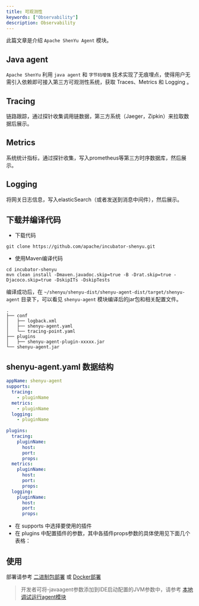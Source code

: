 ```yaml
---
title: 可观测性
keywords: ["Observability"]
description: Observability
---
```


此篇文章是介绍 `Apache ShenYu Agent` 模块。

## Java agent

`Apache ShenYu` 利用 `java agent` 和 `字节码增强` 技术实现了无痕埋点，使得用户无需引入依赖即可接入第三方可观测性系统，获取 Traces、Metrics 和 Logging 。

## Tracing

链路跟踪，通过探针收集调用链数据，第三方系统（Jaeger，Zipkin）来拉取数据后展示。

## Metrics

系统统计指标，通过探针收集，写入prometheus等第三方时序数据库，然后展示。

## Logging

将网关日志信息，写入elasticSearch（或者发送到消息中间件），然后展示。

## 下载并编译代码

- 下载代码

```shell
git clone https://github.com/apache/incubator-shenyu.git
```

- 使用Maven编译代码

```shell
cd incubator-shenyu
mvn clean install -Dmaven.javadoc.skip=true -B -Drat.skip=true -Djacoco.skip=true -DskipITs -DskipTests
```

编译成功后，在 `~/shenyu/shenyu-dist/shenyu-agent-dist/target/shenyu-agent` 目录下，可以看见 `shenyu-agent` 模块编译后的jar包和相关配置文件。

```text
.
├── conf
│   ├── logback.xml
│   ├── shenyu-agent.yaml
│   └── tracing-point.yaml
├── plugins
│   ├── shenyu-agent-plugin-xxxxx.jar
└── shenyu-agent.jar
```

## shenyu-agent.yaml 数据结构

```yaml
appName: shenyu-agent
supports:
  tracing:
    - pluginName
  metrics:
    - pluginName
  logging:
    - pluginName
  
plugins:
  tracing:
    pluginName:
      host: 
      port:
      props:
  metrics:
    pluginName:
      host: 
      port:
      props:
  logging:
    pluginName:
      host: 
      port:
      props:
```

- 在 supports 中选择要使用的插件
- 在 plugins 中配置插件的参数，其中各插件props参数的具体使用见下面几个表格：


## 使用

部署请参考 [二进制包部署](../../deployment/deployment-package.md#启动-shenyu-bootstrap-的同时启动-shenyu-agent) 或 [Docker部署](../../deployment/deployment-docker.md#启动-shenyu-bootstrap-的同时启动-shenyu-agent)

> 开发者可将-javaagent参数添加到IDE启动配置的JVM参数中，请参考 [本地调试运行agent模块](../../developer/debug-agent.md)
